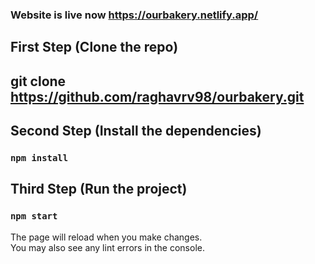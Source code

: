 ### Website is live now https://ourbakery.netlify.app/

## First Step (Clone the repo)

## git clone https://github.com/raghavrv98/ourbakery.git

## Second Step (Install the dependencies)
### `npm install`

## Third Step (Run the project)
### `npm start`

The page will reload when you make changes.\
You may also see any lint errors in the console.

